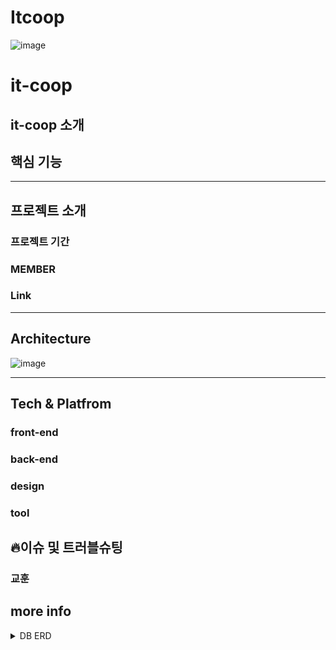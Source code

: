 
# Itcoop
![image](https://user-images.githubusercontent.com/48893036/162188505-dc4b43b2-2f3c-4d94-8e84-65868cc4b2ef.png)

# it-coop

## it-coop 소개


## 핵심 기능


<hr/>

## 프로젝트 소개

### 프로젝트 기간

### MEMBER

### Link

<hr/>


## Architecture

![image](https://user-images.githubusercontent.com/48893036/162189441-14f99bf8-740a-497d-986d-136c32d5d371.png)

<hr/>

## Tech & Platfrom

### front-end

### back-end

### design

### tool


## 🔥이슈 및 트러블슈팅

### 교훈

## more info
<details>
<summary> DB ERD </summary>
<div markdown="1">

![image](https://user-images.githubusercontent.com/48893036/162195875-c367e352-da7b-4195-bd3b-33298abf7b43.png)


</div>
</details>

<!--
**Here are some ideas to get you started:**

🙋‍♀️ A short introduction - what is your organization all about?
🌈 Contribution guidelines - how can the community get involved?
👩‍💻 Useful resources - where can the community find your docs? Is there anything else the community should know?
🍿 Fun facts - what does your team eat for breakfast?
🧙 Remember, you can do mighty things with the power of [Markdown](https://docs.github.com/github/writing-on-github/getting-started-with-writing-and-formatting-on-github/basic-writing-and-formatting-syntax)
-->

